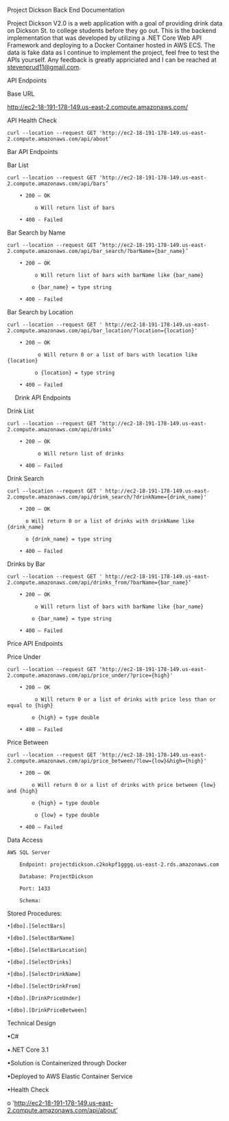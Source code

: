 Project Dickson Back End Documentation



Project Dickson V2.0 is a web application with a goal of providing drink data on Dickson St. to college students before they go out. This is the backend
implementation that was developed by utilizing a .NET Core Web API Framework and deploying to a Docker Container hosted in AWS ECS. The data is fake data
as I continue to implement the project, feel free to test the APIs yourself. Any feedback is greatly appriciated and I can be reached at stevenprud11@gmail.com. 



API Endpoints


Base URL

http://ec2-18-191-178-149.us-east-2.compute.amazonaws.com/

API Health Check

	curl --location --request GET 'http://ec2-18-191-178-149.us-east-2.compute.amazonaws.com/api/about’


Bar API Endpoints


Bar List

	curl --location --request GET 'http://ec2-18-191-178-149.us-east-2.compute.amazonaws.com/api/bars’

		• 200 – OK

 			 o Will return list of bars
  
		• 400 - Failed


Bar Search by Name

	curl --location --request GET ‘http://ec2-18-191-178-149.us-east-2.compute.amazonaws.com/api/bar_search/?barName={bar_name}’

		• 200 – OK

 			 o Will return list of bars with barName like {bar_name}
  
  			o {bar_name} = type string
  
		• 400 - Failed


Bar Search by Location

	curl --location --request GET ' http://ec2-18-191-178-149.us-east-2.compute.amazonaws.com/api/bar_location/?location={location}'

		• 200 – OK

			  o Will return 0 or a list of bars with location like {location}
  
 			 o {location} = type string
  
		• 400 – Failed


 
Drink API Endpoints


Drink List

	curl --location --request GET ‘http://ec2-18-191-178-149.us-east-2.compute.amazonaws.com/api/drinks’

		• 200 – OK

			  o Will return list of drinks
  
		• 400 – Failed


Drink Search

	curl --location --request GET ' http://ec2-18-191-178-149.us-east-2.compute.amazonaws.com/api/drink_search/?drinkName={drink_name}'

		• 200 – OK

		  o Will return 0 or a list of drinks with drinkName like {drink_name}
  
		  o {drink_name} = type string
  
		• 400 – Failed


Drinks by Bar

	curl --location --request GET ' http://ec2-18-191-178-149.us-east-2.compute.amazonaws.com/api/drinks_from/?barName={bar_name}’

		• 200 – OK

 			 o Will return list of bars with barName like {bar_name}
  
  			o {bar_name} = type string
  
		• 400 – Failed


Price API Endpoints 


Price Under

	curl --location --request GET ‘http://ec2-18-191-178-149.us-east-2.compute.amazonaws.com/api/price_under/?price={high}'

		• 200 – OK

 			 o Will return 0 or a list of drinks with price less than or equal to {high}
  
  			o {high} = type double
  
		• 400 – Failed


Price Between

	curl --location --request GET 'http://ec2-18-191-178-149.us-east-2.compute.amazonaws.com/api/price_between/?low={low}&high={high}'

		• 200 – OK

  			o Will return 0 or a list of drinks with price between {low} and {high}
  
  			o {high} = type double
  
 			 o {low} = type double
  
		• 400 – Failed



Data Access

	AWS SQL Server

		Endpoint: projectdickson.c2kokpf1gggq.us-east-2.rds.amazonaws.com
	
		Database: ProjectDickson

		Port: 1433
	
		Schema:
	
 
Stored Procedures:

	•[dbo].[SelectBars]

	•[dbo].[SelectBarName]

	•[dbo].[SelectBarLocation]

	•[dbo].[SelectDrinks]

	•[dbo].[SelectDrinkName]

	•[dbo].[SelectDrinkFrom]

	•[dbo].[DrinkPriceUnder]

	•[dbo].[DrinkPriceBetween]


Technical Design

•C#

•.NET Core 3.1

•Solution is Containerized through Docker

•Deployed to AWS Elastic Container Service

•Health Check

  o 'http://ec2-18-191-178-149.us-east-2.compute.amazonaws.com/api/about’
  
